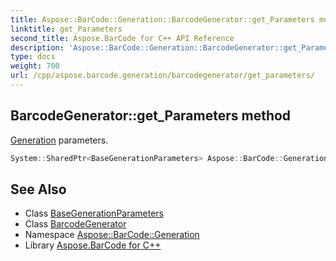 ```yaml
---
title: Aspose::BarCode::Generation::BarcodeGenerator::get_Parameters method
linktitle: get_Parameters
second_title: Aspose.BarCode for C++ API Reference
description: 'Aspose::BarCode::Generation::BarcodeGenerator::get_Parameters method. Generation parameters in C++.'
type: docs
weight: 700
url: /cpp/aspose.barcode.generation/barcodegenerator/get_parameters/
---
```

## BarcodeGenerator::get_Parameters method


[Generation](../../) parameters.

```cpp
System::SharedPtr<BaseGenerationParameters> Aspose::BarCode::Generation::BarcodeGenerator::get_Parameters()
```

## See Also

* Class [BaseGenerationParameters](../../basegenerationparameters/)
* Class [BarcodeGenerator](../)
* Namespace [Aspose::BarCode::Generation](../../)
* Library [Aspose.BarCode for C++](../../../)
